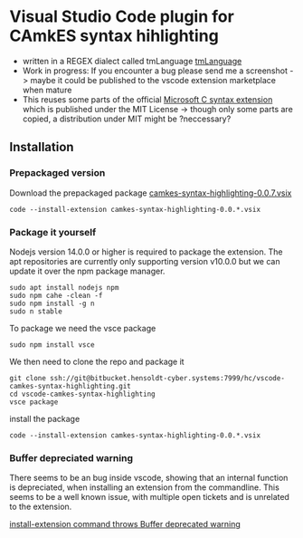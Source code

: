 # Visual Studio Code plugin for CAmkES syntax hihlighting

* written in a REGEX dialect called tmLanguage [tmLanguage](https://macromates.com/manual/en/language_grammars)
* Work in progress: If you encounter a bug please send me a screenshot -> maybe it could be published to the vscode extension marketplace when mature
* This reuses some parts of the official [Microsoft C syntax extension](https://github.com/microsoft/vscode/tree/main/extensions/cpp) which is published under the MIT License -> though only some parts are copied, a distribution under MIT might be ?neccessary?



## Installation

### Prepackaged version


Download the prepackaged package [camkes-syntax-highlighting-0.0.7.vsix](https://wiki.hensoldt-cyber.systems/download/attachments/14844307/camkes-syntax-highlighting-0.0.7.vsix?version=1&modificationDate=1637335449603&api=v2)


``` 
code --install-extension camkes-syntax-highlighting-0.0.*.vsix
```



### Package it yourself


Nodejs  version 14.0.0 or higher is required to package the extension. The apt repositories are currently only supporting version v10.0.0 but we can update it over the npm package manager.

```
sudo apt install nodejs npm
sudo npm cahe -clean -f
sudo npm install -g n
sudo n stable
```



To package we need the vsce package

```
sudo npm install vsce
```



We then need to clone the repo and package it

```
git clone ssh://git@bitbucket.hensoldt-cyber.systems:7999/hc/vscode-camkes-syntax-highlighting.git
cd vscode-camkes-syntax-highlighting
vsce package
```



install the package

```
code --install-extension camkes-syntax-highlighting-0.0.*.vsix
```


### Buffer depreciated warning

There seems to be an bug inside vscode, showing that an internal function is depreciated, when installing an extension from the commandline.
This seems to be a well known issue, with multiple open tickets and is unrelated to the extension.

[install-extension command throws Buffer deprecated warning](https://github.com/microsoft/vscode/issues/82524)


